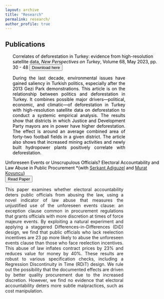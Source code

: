 ```yaml
---
layout: archive
title: "Research"
permalink: research/
author_profile: true
---
```



## Publications 

<ol style="color: Black; font-size: 14px;">
    Correlates of deforestation in Turkey: evidence from high-resolution satellite data, 
    <i>New Perspectives on Turkey</i>, Volume 68, May 2023, pp. 30 - 48
    <button onclick="window.location.href='https://www.cambridge.org/core/journals/new-perspectives-on-turkey/article/correlates-of-deforestation-in-turkey-evidence-from-highresolution-satellite-data/F6DF2EBAFC43D619E99B7E79BF82475C'" class="btn--research">Download here</button>
    
<p style="font-size: 14px; text-align: justify; width: 75%;">
    During the last decade, environmental issues have gained saliency in Turkish politics, especially after the 2013 Gezi Park demonstrations. This article is on the relationship between politics and deforestation in Turkey. It combines possible major drivers—political, economic, and climatic—of deforestation in Turkey with high-resolution satellite data on deforestation to conduct a systemic empirical analysis. The results show that districts in which Justice and Development Party mayors are in power have higher deforestation. The effect is around an average combined area of forty-two football fields in a given district. The article also shows that increased mining activities and newly built hydropower plants positively correlate with deforestation.
</p>
</ol>





<span style="color:Black; font-size: 14px;"> Unforeseen Events or Unscrupulous Officials? Electoral Accountability and Law Abuse in Public Procurement
  *(with <a href="https://serkantadiguzel.com/">Serkant Adiguzel</a> and <a href="https://academics.boun.edu.tr/mkoyuncu/">Murat Koyuncu</a>)</span>
<br>
<button onclick="window.location.href='https://academics.boun.edu.tr/mkoyuncu'" class="btn--research">Read Paper</button>
<p style="font-size: 14px; text-align: justify; width: 75%;">
   This paper examines whether electoral accountability deters public officials from abusing the law, using a novel indicator of law abuse that measures the unjustified use of the unforeseen events clause: an exception clause common in procurement regulations that grants officials with more discretion at times of force majeure events. By exploiting a natural experiment and applying a staggered Differences-in-Differences (DiD) design, we find that public officials who lack reelection incentives are 23 pp more likely to abuse the unforeseen events clause than those who face reelection incentives. This abuse of law inflates contract prices by 23% and reduces value for money by 40%. These results are robust to various specification checks, including a Regression Discontinuity in Time (RDiT) design. We rule out the possibility that the documented effects are driven by better quality procurement due to the increased discretion. However, we find no evidence that electoral accountability deters more subtle malpractices, such as cost manipulation.
</p>

